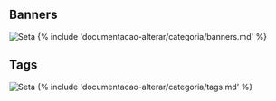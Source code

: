 

 <ul class="conteudo-submenu">
          <ul>
  <h2 class="submenu-toggle">Banners</h2><img src="../assets/img/arrows.svg" alt="Seta">
    {% include 'documentacao-alterar/categoria/banners.md' %}
</ul>

<ul>
  <h2 class="submenu-toggle">Tags</h2><img src="../assets/img/arrows.svg" alt="Seta">
    {% include 'documentacao-alterar/categoria/tags.md' %}
</ul>                    
                </ul>